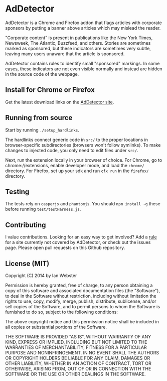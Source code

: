 # AdDetector

AdDetector is a Chrome and Firefox addon that flags articles with corporate sponsors by putting a banner above articles which may mislead the reader.

"Corporate content" is present in publications like the New York Times, Newsweek, The Atlantic, Buzzfeed, and others. Stories are sometimes marked as sponsored, but these indicators are sometimes very subtle, leaving many users unaware that the article is sponsored.

AdDetector contains rules to identify small "sponsored" markings. In some cases, these indicators are not even visible normally and instead are hidden in the source code of the webpage.

## Install for Chrome or Firefox

Get the latest download links on the [AdDetector site](http://ianww.com/ad-detector).

## Running from source

Start by running `./setup_hardlinks`.

The hardlinks connect generic code in `src/` to the proper locations in browser-specific subdirectories (browsers won't follow symlinks).  To make changes to injected code, you only need to edit files under `src/`.

Next, run the extension locally in your browser of choice.  For Chrome, go to chrome://extensions, enable developer mode, and load the `chrome/` directory.  For Firefox, set up your sdk and run `cfx run` in the `firefox/` directory.

## Testing

The tests rely on `casperjs` and `phantomjs`.  You should `npm install -g` these before running `test/testHarness.js`.

## Contributing

I value contributions.  Looking for an easy way to get involved?  Add a [rule](https://github.com/typpo/ad-detector/blob/master/src/rules.js) for a site currently not covered by AdDetector, or check out the issues page.  Please open pull requests on this Github repository.

## License (MIT)

Copyright (C) 2014 by Ian Webster

Permission is hereby granted, free of charge, to any person obtaining a copy of this software and associated documentation files (the "Software"), to deal in the Software without restriction, including without limitation the rights to use, copy, modify, merge, publish, distribute, sublicense, and/or sell copies of the Software, and to permit persons to whom the Software is furnished to do so, subject to the following conditions:

The above copyright notice and this permission notice shall be included in all copies or substantial portions of the Software.

THE SOFTWARE IS PROVIDED "AS IS", WITHOUT WARRANTY OF ANY KIND, EXPRESS OR IMPLIED, INCLUDING BUT NOT LIMITED TO THE WARRANTIES OF MERCHANTABILITY, FITNESS FOR A PARTICULAR PURPOSE AND NONINFRINGEMENT. IN NO EVENT SHALL THE AUTHORS OR COPYRIGHT HOLDERS BE LIABLE FOR ANY CLAIM, DAMAGES OR OTHER LIABILITY, WHETHER IN AN ACTION OF CONTRACT, TORT OR OTHERWISE, ARISING FROM, OUT OF OR IN CONNECTION WITH THE SOFTWARE OR THE USE OR OTHER DEALINGS IN THE SOFTWARE.

